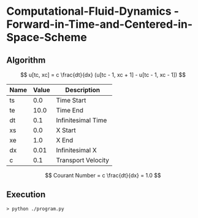 # Computational-Fluid-Dynamics - Forward-in-Time-and-Centered-in-Space-Scheme
## Algorithm
$$
	u[tc, xc] = c \frac{dt}{dx} (u[tc - 1, xc + 1] - u[tc - 1, xc - 1])
$$

|	Name	|	Value	|	Description		|
|	---	|	---	|	---			|
|	ts	|	0.0	|	Time Start		|
|	te	|	10.0	|	Time End		|
|	dt	|	0.1	|	Infinitesimal Time	|
|	xs	|	0.0	|	X Start			|
|	xe	|	1.0	|	X End			|
|	dx	|	0.01	|	Infinitesimal X		|
|	c	|	0.1	|	Transport Velocity	|

$$
Courant Number = c \frac{dt}{dx} = 1.0
$$

## Execution
```
> python ./program.py
```
